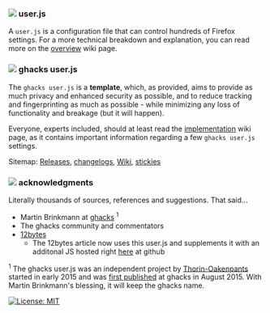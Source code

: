 ### ![](https://github.com/ghacksuserjs/ghacks-user.js/blob/master/wikipiki/bullet01.png) user.js
A `user.js` is a configuration file that can control hundreds of Firefox settings. For a more technical breakdown and explanation, you can read more on the [overview](https://github.com/ghacksuserjs/ghacks-user.js/wiki/1.1-Overview) wiki page.

### ![](https://github.com/ghacksuserjs/ghacks-user.js/blob/master/wikipiki/bullet01.png) ghacks user.js
The `ghacks user.js` is a **template**, which, as provided, aims to provide as much privacy and enhanced security as possible, and to reduce tracking and fingerprinting as much as possible - while minimizing any loss of functionality and breakage (but it will happen).

Everyone, experts included, should at least read the [implementation](https://github.com/ghacksuserjs/ghacks-user.js/wiki/1.3-Implementation) wiki page, as it contains important information regarding a few `ghacks user.js` settings.

Sitemap: [Releases](https://github.com/ghacksuserjs/ghacks-user.js/releases), [changelogs](https://github.com/ghacksuserjs/ghacks-user.js/issues?utf8=%E2%9C%93&q=is%3Aissue+label%3Achangelog), [Wiki](https://github.com/ghacksuserjs/ghacks-user.js/wiki), [stickies](https://github.com/ghacksuserjs/ghacks-user.js/issues?q=is%3Aissue+is%3Aopen+label%3A%22sticky+topic%22)

### ![](https://github.com/ghacksuserjs/ghacks-user.js/blob/master/wikipiki/bullet01.png) acknowledgments
Literally thousands of sources, references and suggestions. That said...

* Martin Brinkmann at [ghacks](https://www.ghacks.net/) <sup>1</sup>
* The ghacks community and commentators
* [12bytes](http://12bytes.org/tech/firefoxgecko-configuration-guide-for-privacy-and-performance-buffs)
   * The 12bytes article now uses this user.js and supplements it with an additonal JS hosted right [here](https://github.com/atomGit/Firefox-user.js) at github

<sup>1</sup> The ghacks user.js was an independent project by [Thorin-Oakenpants](https://github.com/Thorin-Oakenpants) started in early 2015 and was [first published](https://www.ghacks.net/2015/08/18/a-comprehensive-list-of-firefox-privacy-and-security-settings/) at ghacks in August 2015. With Martin Brinkmann's blessing, it will keep the ghacks name.

[![License: MIT](https://img.shields.io/badge/License-MIT-yellow.svg)](https://opensource.org/licenses/MIT)

